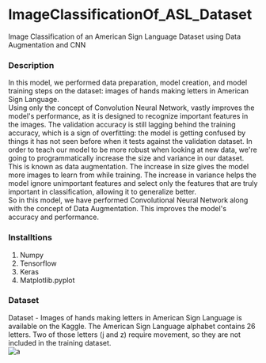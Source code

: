 # ImageClassificationOf_ASL_Dataset
Image Classification of an American Sign Language Dataset using Data Augmentation and CNN  

### Description  
In this model, we performed data preparation, model creation, and model training steps on the dataset: images of hands making letters in American Sign Language.  
Using only the concept of Convolution Neural Network, vastly improves the model's performance, as it is designed to recognize important features in the images. The validation accuracy is still lagging behind the training accuracy, which is a sign of overfitting: the model is getting confused by things it has not seen before when it tests against the validation dataset. In order to teach our model to be more robust when looking at new data, we're going to programmatically increase the size and variance in our dataset. This is known as data augmentation. The increase in size gives the model more images to learn from while training. The increase in variance helps the model ignore unimportant features and select only the features that are truly important in classification, allowing it to generalize better.  
So in this model, we have performed Convolutional Neural Network along with the concept of Data Augmentation. This improves the model's accuracy and performance.  

### Installtions  
1. Numpy
2. Tensorflow  
3. Keras  
4. Matplotlib.pyplot  

### Dataset  
Dataset - Images of hands making letters in American Sign Language is available on the Kaggle.
The American Sign Language alphabet contains 26 letters. Two of those letters (j and z) require movement, so they are not included in the training dataset.  
![a](https://user-images.githubusercontent.com/57897678/121863052-10859b00-cd19-11eb-8c57-de32beb9fa34.png)

